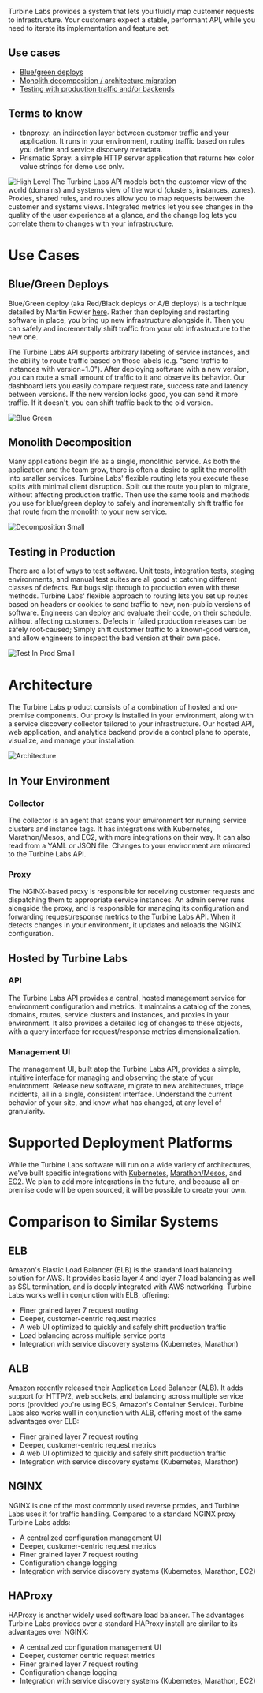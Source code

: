 
[//]: # ( Copyright 2017 Turbine Labs, Inc.                                   )
[//]: # ( you may not use this file except in compliance with the License.    )
[//]: # ( You may obtain a copy of the License at                             )
[//]: # (                                                                     )
[//]: # (     http://www.apache.org/licenses/LICENSE-2.0                      )
[//]: # (                                                                     )
[//]: # ( Unless required by applicable law or agreed to in writing, software )
[//]: # ( distributed under the License is distributed on an "AS IS" BASIS,   )
[//]: # ( WITHOUT WARRANTIES OR CONDITIONS OF ANY KIND, either express or     )
[//]: # ( implied. See the License for the specific language governing        )
[//]: # ( permissions and limitations under the License.                      )

Turbine Labs provides a system that lets you fluidly map customer requests to infrastructure. Your customers expect a stable, performant API, while you need to iterate its implementation and feature set.

## Use cases
  - [Blue/green deploys](#bluegreen)
  - [Monolith decomposition / architecture migration](#monolith)
  - [Testing with production traffic and/or backends](#testing)

## Terms to know
  - tbnproxy: an indirection layer between customer traffic and your application. It runs in your environment, routing traffic based on rules you define and service discovery metadata.
  - Prismatic Spray: a simple HTTP server application that returns hex color value strings for demo use only.

![High Level](https://d16co4vs2i1241.cloudfront.net/uploads/tutorial_image/file/619373600171886104/f551346c135b128460c7c5999d797b594f090fb202fa4665541261ce5a4e32ec/column_sized_Dev_Diagram.png)
The Turbine Labs API models both the customer view of the world (domains) and systems view of the world (clusters, instances, zones). Proxies, shared rules, and routes allow you to map requests between the customer and systems views. Integrated metrics let you see changes in the quality of the user experience at a glance, and the change log lets you correlate them to changes with your infrastructure.

# Use Cases

## Blue/Green Deploys <a id="bluegreen"></a>

Blue/Green deploy (aka Red/Black deploys or A/B deploys) is a technique detailed by Martin Fowler [here](http://martinfowler.com/bliki/BlueGreenDeployment.html). Rather than deploying and restarting software in place, you bring up new infrastructure alongside it. Then you can safely and incrementally shift traffic from your old infrastructure to the new one.

The Turbine Labs API supports arbitrary labeling of service instances, and the ability to route traffic based on those labels (e.g. "send traffic to instances with version=1.0"). After deploying software with a new version, you can route a small amount of traffic to it and observe its behavior. Our dashboard lets you easily compare request rate, success rate and latency between versions. If the new version looks good, you can send it more traffic. If it doesn't, you can shift traffic back to the old version.

![Blue Green](https://d16co4vs2i1241.cloudfront.net/uploads/tutorial_image/file/619522435309372492/7c81a781e975adf9508288affee8ecd139ea1fc92065d69b4f9b1bd60994a6cc/column_sized_Blue_Green.png)

## Monolith Decomposition <a id="monolith"></a>

Many applications begin life as a single, monolithic service. As both the application and the team grow, there is often a desire to split the monolith into smaller services. Turbine Labs' flexible routing lets you execute these splits with minimal client disruption. Split out the route you plan to migrate, without affecting production traffic. Then use the same tools and methods you use for blue/green deploy to safely and incrementally shift traffic for that route from the monolith to your new service.

![Decomposition Small](https://d16co4vs2i1241.cloudfront.net/uploads/tutorial_image/file/619374110996170265/c046cb79cd3c4bfe13100877b3c684311c46d2f40d5cadfce97e4ff04d4d60a7/column_sized_Decomposition_Small.png)

## Testing in Production <a id="testing"></a>

There are a lot of ways to test software. Unit tests, integration tests, staging environments, and manual test suites are all good at catching different classes of defects. But bugs slip through to production even with these methods. Turbine Labs' flexible approach to routing lets you set up routes based on headers or cookies to send traffic to new, non-public versions of software. Engineers can deploy and evaluate their code, on their schedule, without affecting customers. Defects in failed production releases can be safely root-caused; Simply shift customer traffic to a known-good version, and allow engineers to inspect the bad version at their own pace.

![Test In Prod Small](https://d16co4vs2i1241.cloudfront.net/uploads/tutorial_image/file/619523023711503438/c0148fd31bc12f12806d1623abef5af92f8fc4467c24ea0ac1b46ab7e7bf9c1a/column_sized_Test_in_Prod_Small.png)

# Architecture

The Turbine Labs product consists of a combination of hosted and on-premise components. Our proxy is installed in your environment, along with a service discovery collector tailored to your infrastructure. Our hosted API, web application, and analytics backend provide a control plane to operate, visualize, and manage your installation.

![Architecture](https://d16co4vs2i1241.cloudfront.net/uploads/tutorial_image/file/619523276946801743/65b450fc60ee0ac11008d050294b32c812b87dfe8eec201e07b508419cbb9dff/column_sized_Architecture.png)

## In Your Environment

### Collector

The collector is an agent that scans your environment for running service clusters and instance tags. It has integrations with Kubernetes, Marathon/Mesos, and EC2, with more integrations on their way. It can also read from a YAML or JSON file. Changes to your environment are mirrored to the Turbine Labs API.

### Proxy

The NGINX-based proxy is responsible for receiving customer requests and dispatching them to appropriate service instances. An admin server runs alongside the proxy, and is responsible for managing its configuration and forwarding request/response metrics to the Turbine Labs API. When it detects changes in your environment, it updates and reloads the NGINX configuration.

## Hosted by Turbine Labs

### API

The Turbine Labs API provides a central, hosted management service for environment configuration and metrics. It maintains a catalog of the zones, domains, routes, service clusters and instances, and proxies in your environment. It also provides a detailed log of changes to these objects, with a query interface for request/response metrics dimensionalization.

### Management UI

The management UI, built atop the Turbine Labs API, provides a simple, intuitive interface for managing and observing the state of your environment. Release new software, migrate to new architectures, triage incidents, all in a single, consistent interface. Understand the current behavior of your site, and know what has changed, at any level of granularity.

# Supported Deployment Platforms

While the Turbine Labs software will run on a wide variety of architectures, we've built specific integrations with [Kubernetes](https://docs.turbinelabs.io/guides/deploying-the-turbine-labs-product-suite-to-kubernetes), [Marathon/Mesos](https://docs.turbinelabs.io/guides/deploying-the-turbine-labs-product-suite-to-marathon), and [EC2](https://docs.turbinelabs.io/guides/deploying-the-turbine-labs-product-suite-to-docker-on-ec2). We plan to add more integrations in the future, and because all on-premise code will be open sourced, it will be possible to create your own.

# Comparison to Similar Systems

## ELB

Amazon's Elastic Load Balancer (ELB) is the standard load balancing solution for AWS. It provides basic layer 4 and layer 7 load balancing as well as SSL termination, and is deeply integrated with AWS networking. Turbine Labs works well in conjunction with ELB, offering:
  * Finer grained layer 7 request routing
  * Deeper, customer-centric request metrics
  * A web UI optimized to quickly and safely shift production traffic
  * Load balancing across multiple service ports
  * Integration with service discovery systems (Kubernetes, Marathon)

## ALB

Amazon recently released their Application Load Balancer (ALB). It adds support for HTTP/2, web sockets, and balancing across multiple service ports (provided you're using ECS, Amazon's Container Service). Turbine Labs also works well in conjunction with ALB, offering most of the same advantages over ELB:
  * Finer grained layer 7 request routing
  * Deeper, customer-centric request metrics
  * A web UI optimized to quickly and safely shift production traffic
  * Integration with service discovery systems (Kubernetes, Marathon)

## NGINX

NGINX is one of the most commonly used reverse proxies, and Turbine Labs uses it for traffic handling. Compared to a standard NGINX proxy Turbine Labs adds:
  * A centralized configuration management UI
  * Deeper, customer-centric request metrics
  * Finer grained layer 7 request routing
  * Configuration change logging
  * Integration with service discovery systems (Kubernetes, Marathon, EC2)

## HAProxy

HAProxy is another widely used software load balancer. The advantages Turbine Labs provides over a standard HAProxy install are similar to its advantages over NGINX:
  * A centralized configuration management UI
  * Deeper, customer centric request metrics
  * Finer grained layer 7 request routing
  * Configuration change logging
  * Integration with service discovery systems (Kubernetes, Marathon, EC2)
